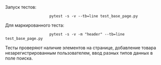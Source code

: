 Запуск тестов: 

                        pytest -s -v --tb=line test_base_page.py 
Для маркированного теста:

                        pytest -s -v -m "header" --tb=line test_base_page.py


Тесты проверяют наличие элементов на странице, добавление товара незарегистрированным пользователем, 
ввод разных типов данных в поле поиска.


